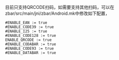 
目前只支持QRCODE扫码，如需要支持其他扫码，可以在zbar/src/main/jni/zbar/Android.mk中修改如下配置，
```
#ENABLE_EAN := true
#ENABLE_CODE39 := true
#ENABLE_I25 := true
#ENABLE_CODE128 := true
ENABLE_QRCODE := true
#ENABLE_CODABAR := true
#ENABLE_CODE93 := true
#ENABLE_DATABAR := true
```